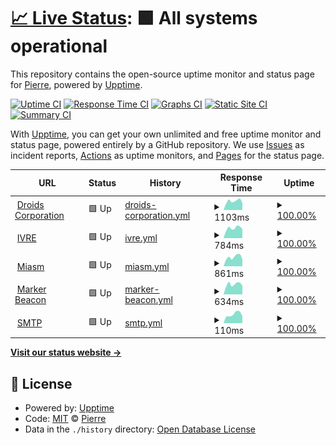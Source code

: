 # [📈 Live Status](https://droids-corp.github.io/status): <!--live status--> **🟩 All systems operational**

This repository contains the open-source uptime monitor and status page for [Pierre](https://droids-corp.github.io/status), powered by [Upptime](https://github.com/upptime/upptime).

[![Uptime CI](https://github.com/droids-corp/status/workflows/Uptime%20CI/badge.svg)](https://github.com/droids-corp/status/actions?query=workflow%3A%22Uptime+CI%22)
[![Response Time CI](https://github.com/droids-corp/status/workflows/Response%20Time%20CI/badge.svg)](https://github.com/droids-corp/status/actions?query=workflow%3A%22Response+Time+CI%22)
[![Graphs CI](https://github.com/droids-corp/status/workflows/Graphs%20CI/badge.svg)](https://github.com/droids-corp/status/actions?query=workflow%3A%22Graphs+CI%22)
[![Static Site CI](https://github.com/droids-corp/status/workflows/Static%20Site%20CI/badge.svg)](https://github.com/droids-corp/status/actions?query=workflow%3A%22Static+Site+CI%22)
[![Summary CI](https://github.com/droids-corp/status/workflows/Summary%20CI/badge.svg)](https://github.com/droids-corp/status/actions?query=workflow%3A%22Summary+CI%22)

With [Upptime](https://upptime.js.org), you can get your own unlimited and free uptime monitor and status page, powered entirely by a GitHub repository. We use [Issues](https://github.com/droids-corp/status/issues) as incident reports, [Actions](https://github.com/droids-corp/status/actions) as uptime monitors, and [Pages](https://droids-corp.github.io/status) for the status page.

<!--start: status pages-->
<!-- This summary is generated by Upptime (https://github.com/upptime/upptime) -->
<!-- Do not edit this manually, your changes will be overwritten -->
<!-- prettier-ignore -->
| URL | Status | History | Response Time | Uptime |
| --- | ------ | ------- | ------------- | ------ |
| <img alt="" src="https://icons.duckduckgo.com/ip3/www.droids-corp.org.ico" height="13"> [Droids Corporation](https://www.droids-corp.org/) | 🟩 Up | [droids-corporation.yml](https://github.com/droids-corp/status/commits/HEAD/history/droids-corporation.yml) | <details><summary><img alt="Response time graph" src="./graphs/droids-corporation/response-time-week.png" height="20"> 1103ms</summary><br><a href="https://droids-corp.github.io/status/history/droids-corporation"><img alt="Response time 1093" src="https://img.shields.io/endpoint?url=https%3A%2F%2Fraw.githubusercontent.com%2Fdroids-corp%2Fstatus%2FHEAD%2Fapi%2Fdroids-corporation%2Fresponse-time.json"></a><br><a href="https://droids-corp.github.io/status/history/droids-corporation"><img alt="24-hour response time 884" src="https://img.shields.io/endpoint?url=https%3A%2F%2Fraw.githubusercontent.com%2Fdroids-corp%2Fstatus%2FHEAD%2Fapi%2Fdroids-corporation%2Fresponse-time-day.json"></a><br><a href="https://droids-corp.github.io/status/history/droids-corporation"><img alt="7-day response time 1103" src="https://img.shields.io/endpoint?url=https%3A%2F%2Fraw.githubusercontent.com%2Fdroids-corp%2Fstatus%2FHEAD%2Fapi%2Fdroids-corporation%2Fresponse-time-week.json"></a><br><a href="https://droids-corp.github.io/status/history/droids-corporation"><img alt="30-day response time 1090" src="https://img.shields.io/endpoint?url=https%3A%2F%2Fraw.githubusercontent.com%2Fdroids-corp%2Fstatus%2FHEAD%2Fapi%2Fdroids-corporation%2Fresponse-time-month.json"></a><br><a href="https://droids-corp.github.io/status/history/droids-corporation"><img alt="1-year response time 1103" src="https://img.shields.io/endpoint?url=https%3A%2F%2Fraw.githubusercontent.com%2Fdroids-corp%2Fstatus%2FHEAD%2Fapi%2Fdroids-corporation%2Fresponse-time-year.json"></a></details> | <details><summary><a href="https://droids-corp.github.io/status/history/droids-corporation">100.00%</a></summary><a href="https://droids-corp.github.io/status/history/droids-corporation"><img alt="All-time uptime 99.67%" src="https://img.shields.io/endpoint?url=https%3A%2F%2Fraw.githubusercontent.com%2Fdroids-corp%2Fstatus%2FHEAD%2Fapi%2Fdroids-corporation%2Fuptime.json"></a><br><a href="https://droids-corp.github.io/status/history/droids-corporation"><img alt="24-hour uptime 100.00%" src="https://img.shields.io/endpoint?url=https%3A%2F%2Fraw.githubusercontent.com%2Fdroids-corp%2Fstatus%2FHEAD%2Fapi%2Fdroids-corporation%2Fuptime-day.json"></a><br><a href="https://droids-corp.github.io/status/history/droids-corporation"><img alt="7-day uptime 100.00%" src="https://img.shields.io/endpoint?url=https%3A%2F%2Fraw.githubusercontent.com%2Fdroids-corp%2Fstatus%2FHEAD%2Fapi%2Fdroids-corporation%2Fuptime-week.json"></a><br><a href="https://droids-corp.github.io/status/history/droids-corporation"><img alt="30-day uptime 100.00%" src="https://img.shields.io/endpoint?url=https%3A%2F%2Fraw.githubusercontent.com%2Fdroids-corp%2Fstatus%2FHEAD%2Fapi%2Fdroids-corporation%2Fuptime-month.json"></a><br><a href="https://droids-corp.github.io/status/history/droids-corporation"><img alt="1-year uptime 99.50%" src="https://img.shields.io/endpoint?url=https%3A%2F%2Fraw.githubusercontent.com%2Fdroids-corp%2Fstatus%2FHEAD%2Fapi%2Fdroids-corporation%2Fuptime-year.json"></a></details>
| <img alt="" src="https://icons.duckduckgo.com/ip3/ivre.rocks.ico" height="13"> [IVRE](https://ivre.rocks/) | 🟩 Up | [ivre.yml](https://github.com/droids-corp/status/commits/HEAD/history/ivre.yml) | <details><summary><img alt="Response time graph" src="./graphs/ivre/response-time-week.png" height="20"> 784ms</summary><br><a href="https://droids-corp.github.io/status/history/ivre"><img alt="Response time 775" src="https://img.shields.io/endpoint?url=https%3A%2F%2Fraw.githubusercontent.com%2Fdroids-corp%2Fstatus%2FHEAD%2Fapi%2Fivre%2Fresponse-time.json"></a><br><a href="https://droids-corp.github.io/status/history/ivre"><img alt="24-hour response time 703" src="https://img.shields.io/endpoint?url=https%3A%2F%2Fraw.githubusercontent.com%2Fdroids-corp%2Fstatus%2FHEAD%2Fapi%2Fivre%2Fresponse-time-day.json"></a><br><a href="https://droids-corp.github.io/status/history/ivre"><img alt="7-day response time 784" src="https://img.shields.io/endpoint?url=https%3A%2F%2Fraw.githubusercontent.com%2Fdroids-corp%2Fstatus%2FHEAD%2Fapi%2Fivre%2Fresponse-time-week.json"></a><br><a href="https://droids-corp.github.io/status/history/ivre"><img alt="30-day response time 751" src="https://img.shields.io/endpoint?url=https%3A%2F%2Fraw.githubusercontent.com%2Fdroids-corp%2Fstatus%2FHEAD%2Fapi%2Fivre%2Fresponse-time-month.json"></a><br><a href="https://droids-corp.github.io/status/history/ivre"><img alt="1-year response time 781" src="https://img.shields.io/endpoint?url=https%3A%2F%2Fraw.githubusercontent.com%2Fdroids-corp%2Fstatus%2FHEAD%2Fapi%2Fivre%2Fresponse-time-year.json"></a></details> | <details><summary><a href="https://droids-corp.github.io/status/history/ivre">100.00%</a></summary><a href="https://droids-corp.github.io/status/history/ivre"><img alt="All-time uptime 100.00%" src="https://img.shields.io/endpoint?url=https%3A%2F%2Fraw.githubusercontent.com%2Fdroids-corp%2Fstatus%2FHEAD%2Fapi%2Fivre%2Fuptime.json"></a><br><a href="https://droids-corp.github.io/status/history/ivre"><img alt="24-hour uptime 100.00%" src="https://img.shields.io/endpoint?url=https%3A%2F%2Fraw.githubusercontent.com%2Fdroids-corp%2Fstatus%2FHEAD%2Fapi%2Fivre%2Fuptime-day.json"></a><br><a href="https://droids-corp.github.io/status/history/ivre"><img alt="7-day uptime 100.00%" src="https://img.shields.io/endpoint?url=https%3A%2F%2Fraw.githubusercontent.com%2Fdroids-corp%2Fstatus%2FHEAD%2Fapi%2Fivre%2Fuptime-week.json"></a><br><a href="https://droids-corp.github.io/status/history/ivre"><img alt="30-day uptime 100.00%" src="https://img.shields.io/endpoint?url=https%3A%2F%2Fraw.githubusercontent.com%2Fdroids-corp%2Fstatus%2FHEAD%2Fapi%2Fivre%2Fuptime-month.json"></a><br><a href="https://droids-corp.github.io/status/history/ivre"><img alt="1-year uptime 100.00%" src="https://img.shields.io/endpoint?url=https%3A%2F%2Fraw.githubusercontent.com%2Fdroids-corp%2Fstatus%2FHEAD%2Fapi%2Fivre%2Fuptime-year.json"></a></details>
| <img alt="" src="https://icons.duckduckgo.com/ip3/miasm.re.ico" height="13"> [Miasm](https://miasm.re/) | 🟩 Up | [miasm.yml](https://github.com/droids-corp/status/commits/HEAD/history/miasm.yml) | <details><summary><img alt="Response time graph" src="./graphs/miasm/response-time-week.png" height="20"> 861ms</summary><br><a href="https://droids-corp.github.io/status/history/miasm"><img alt="Response time 981" src="https://img.shields.io/endpoint?url=https%3A%2F%2Fraw.githubusercontent.com%2Fdroids-corp%2Fstatus%2FHEAD%2Fapi%2Fmiasm%2Fresponse-time.json"></a><br><a href="https://droids-corp.github.io/status/history/miasm"><img alt="24-hour response time 661" src="https://img.shields.io/endpoint?url=https%3A%2F%2Fraw.githubusercontent.com%2Fdroids-corp%2Fstatus%2FHEAD%2Fapi%2Fmiasm%2Fresponse-time-day.json"></a><br><a href="https://droids-corp.github.io/status/history/miasm"><img alt="7-day response time 861" src="https://img.shields.io/endpoint?url=https%3A%2F%2Fraw.githubusercontent.com%2Fdroids-corp%2Fstatus%2FHEAD%2Fapi%2Fmiasm%2Fresponse-time-week.json"></a><br><a href="https://droids-corp.github.io/status/history/miasm"><img alt="30-day response time 858" src="https://img.shields.io/endpoint?url=https%3A%2F%2Fraw.githubusercontent.com%2Fdroids-corp%2Fstatus%2FHEAD%2Fapi%2Fmiasm%2Fresponse-time-month.json"></a><br><a href="https://droids-corp.github.io/status/history/miasm"><img alt="1-year response time 961" src="https://img.shields.io/endpoint?url=https%3A%2F%2Fraw.githubusercontent.com%2Fdroids-corp%2Fstatus%2FHEAD%2Fapi%2Fmiasm%2Fresponse-time-year.json"></a></details> | <details><summary><a href="https://droids-corp.github.io/status/history/miasm">100.00%</a></summary><a href="https://droids-corp.github.io/status/history/miasm"><img alt="All-time uptime 99.67%" src="https://img.shields.io/endpoint?url=https%3A%2F%2Fraw.githubusercontent.com%2Fdroids-corp%2Fstatus%2FHEAD%2Fapi%2Fmiasm%2Fuptime.json"></a><br><a href="https://droids-corp.github.io/status/history/miasm"><img alt="24-hour uptime 100.00%" src="https://img.shields.io/endpoint?url=https%3A%2F%2Fraw.githubusercontent.com%2Fdroids-corp%2Fstatus%2FHEAD%2Fapi%2Fmiasm%2Fuptime-day.json"></a><br><a href="https://droids-corp.github.io/status/history/miasm"><img alt="7-day uptime 100.00%" src="https://img.shields.io/endpoint?url=https%3A%2F%2Fraw.githubusercontent.com%2Fdroids-corp%2Fstatus%2FHEAD%2Fapi%2Fmiasm%2Fuptime-week.json"></a><br><a href="https://droids-corp.github.io/status/history/miasm"><img alt="30-day uptime 100.00%" src="https://img.shields.io/endpoint?url=https%3A%2F%2Fraw.githubusercontent.com%2Fdroids-corp%2Fstatus%2FHEAD%2Fapi%2Fmiasm%2Fuptime-month.json"></a><br><a href="https://droids-corp.github.io/status/history/miasm"><img alt="1-year uptime 99.50%" src="https://img.shields.io/endpoint?url=https%3A%2F%2Fraw.githubusercontent.com%2Fdroids-corp%2Fstatus%2FHEAD%2Fapi%2Fmiasm%2Fuptime-year.json"></a></details>
| <img alt="" src="https://icons.duckduckgo.com/ip3/www.markerbeacon.org.ico" height="13"> [Marker Beacon](https://www.markerbeacon.org/) | 🟩 Up | [marker-beacon.yml](https://github.com/droids-corp/status/commits/HEAD/history/marker-beacon.yml) | <details><summary><img alt="Response time graph" src="./graphs/marker-beacon/response-time-week.png" height="20"> 634ms</summary><br><a href="https://droids-corp.github.io/status/history/marker-beacon"><img alt="Response time 684" src="https://img.shields.io/endpoint?url=https%3A%2F%2Fraw.githubusercontent.com%2Fdroids-corp%2Fstatus%2FHEAD%2Fapi%2Fmarker-beacon%2Fresponse-time.json"></a><br><a href="https://droids-corp.github.io/status/history/marker-beacon"><img alt="24-hour response time 544" src="https://img.shields.io/endpoint?url=https%3A%2F%2Fraw.githubusercontent.com%2Fdroids-corp%2Fstatus%2FHEAD%2Fapi%2Fmarker-beacon%2Fresponse-time-day.json"></a><br><a href="https://droids-corp.github.io/status/history/marker-beacon"><img alt="7-day response time 634" src="https://img.shields.io/endpoint?url=https%3A%2F%2Fraw.githubusercontent.com%2Fdroids-corp%2Fstatus%2FHEAD%2Fapi%2Fmarker-beacon%2Fresponse-time-week.json"></a><br><a href="https://droids-corp.github.io/status/history/marker-beacon"><img alt="30-day response time 593" src="https://img.shields.io/endpoint?url=https%3A%2F%2Fraw.githubusercontent.com%2Fdroids-corp%2Fstatus%2FHEAD%2Fapi%2Fmarker-beacon%2Fresponse-time-month.json"></a><br><a href="https://droids-corp.github.io/status/history/marker-beacon"><img alt="1-year response time 687" src="https://img.shields.io/endpoint?url=https%3A%2F%2Fraw.githubusercontent.com%2Fdroids-corp%2Fstatus%2FHEAD%2Fapi%2Fmarker-beacon%2Fresponse-time-year.json"></a></details> | <details><summary><a href="https://droids-corp.github.io/status/history/marker-beacon">100.00%</a></summary><a href="https://droids-corp.github.io/status/history/marker-beacon"><img alt="All-time uptime 99.67%" src="https://img.shields.io/endpoint?url=https%3A%2F%2Fraw.githubusercontent.com%2Fdroids-corp%2Fstatus%2FHEAD%2Fapi%2Fmarker-beacon%2Fuptime.json"></a><br><a href="https://droids-corp.github.io/status/history/marker-beacon"><img alt="24-hour uptime 100.00%" src="https://img.shields.io/endpoint?url=https%3A%2F%2Fraw.githubusercontent.com%2Fdroids-corp%2Fstatus%2FHEAD%2Fapi%2Fmarker-beacon%2Fuptime-day.json"></a><br><a href="https://droids-corp.github.io/status/history/marker-beacon"><img alt="7-day uptime 100.00%" src="https://img.shields.io/endpoint?url=https%3A%2F%2Fraw.githubusercontent.com%2Fdroids-corp%2Fstatus%2FHEAD%2Fapi%2Fmarker-beacon%2Fuptime-week.json"></a><br><a href="https://droids-corp.github.io/status/history/marker-beacon"><img alt="30-day uptime 100.00%" src="https://img.shields.io/endpoint?url=https%3A%2F%2Fraw.githubusercontent.com%2Fdroids-corp%2Fstatus%2FHEAD%2Fapi%2Fmarker-beacon%2Fuptime-month.json"></a><br><a href="https://droids-corp.github.io/status/history/marker-beacon"><img alt="1-year uptime 99.50%" src="https://img.shields.io/endpoint?url=https%3A%2F%2Fraw.githubusercontent.com%2Fdroids-corp%2Fstatus%2FHEAD%2Fapi%2Fmarker-beacon%2Fuptime-year.json"></a></details>
| <img alt="" src="https://icons.duckduckgo.com/ip3/null.ico" height="13"> [SMTP](mail.droids-corp.org) | 🟩 Up | [smtp.yml](https://github.com/droids-corp/status/commits/HEAD/history/smtp.yml) | <details><summary><img alt="Response time graph" src="./graphs/smtp/response-time-week.png" height="20"> 110ms</summary><br><a href="https://droids-corp.github.io/status/history/smtp"><img alt="Response time 131" src="https://img.shields.io/endpoint?url=https%3A%2F%2Fraw.githubusercontent.com%2Fdroids-corp%2Fstatus%2FHEAD%2Fapi%2Fsmtp%2Fresponse-time.json"></a><br><a href="https://droids-corp.github.io/status/history/smtp"><img alt="24-hour response time 88" src="https://img.shields.io/endpoint?url=https%3A%2F%2Fraw.githubusercontent.com%2Fdroids-corp%2Fstatus%2FHEAD%2Fapi%2Fsmtp%2Fresponse-time-day.json"></a><br><a href="https://droids-corp.github.io/status/history/smtp"><img alt="7-day response time 110" src="https://img.shields.io/endpoint?url=https%3A%2F%2Fraw.githubusercontent.com%2Fdroids-corp%2Fstatus%2FHEAD%2Fapi%2Fsmtp%2Fresponse-time-week.json"></a><br><a href="https://droids-corp.github.io/status/history/smtp"><img alt="30-day response time 108" src="https://img.shields.io/endpoint?url=https%3A%2F%2Fraw.githubusercontent.com%2Fdroids-corp%2Fstatus%2FHEAD%2Fapi%2Fsmtp%2Fresponse-time-month.json"></a><br><a href="https://droids-corp.github.io/status/history/smtp"><img alt="1-year response time 111" src="https://img.shields.io/endpoint?url=https%3A%2F%2Fraw.githubusercontent.com%2Fdroids-corp%2Fstatus%2FHEAD%2Fapi%2Fsmtp%2Fresponse-time-year.json"></a></details> | <details><summary><a href="https://droids-corp.github.io/status/history/smtp">100.00%</a></summary><a href="https://droids-corp.github.io/status/history/smtp"><img alt="All-time uptime 99.99%" src="https://img.shields.io/endpoint?url=https%3A%2F%2Fraw.githubusercontent.com%2Fdroids-corp%2Fstatus%2FHEAD%2Fapi%2Fsmtp%2Fuptime.json"></a><br><a href="https://droids-corp.github.io/status/history/smtp"><img alt="24-hour uptime 100.00%" src="https://img.shields.io/endpoint?url=https%3A%2F%2Fraw.githubusercontent.com%2Fdroids-corp%2Fstatus%2FHEAD%2Fapi%2Fsmtp%2Fuptime-day.json"></a><br><a href="https://droids-corp.github.io/status/history/smtp"><img alt="7-day uptime 100.00%" src="https://img.shields.io/endpoint?url=https%3A%2F%2Fraw.githubusercontent.com%2Fdroids-corp%2Fstatus%2FHEAD%2Fapi%2Fsmtp%2Fuptime-week.json"></a><br><a href="https://droids-corp.github.io/status/history/smtp"><img alt="30-day uptime 100.00%" src="https://img.shields.io/endpoint?url=https%3A%2F%2Fraw.githubusercontent.com%2Fdroids-corp%2Fstatus%2FHEAD%2Fapi%2Fsmtp%2Fuptime-month.json"></a><br><a href="https://droids-corp.github.io/status/history/smtp"><img alt="1-year uptime 99.98%" src="https://img.shields.io/endpoint?url=https%3A%2F%2Fraw.githubusercontent.com%2Fdroids-corp%2Fstatus%2FHEAD%2Fapi%2Fsmtp%2Fuptime-year.json"></a></details>

<!--end: status pages-->

[**Visit our status website →**](https://droids-corp.github.io/status)

## 📄 License

- Powered by: [Upptime](https://github.com/upptime/upptime)
- Code: [MIT](./LICENSE) © [Pierre](https://droids-corp.github.io/status)
- Data in the `./history` directory: [Open Database License](https://opendatacommons.org/licenses/odbl/1-0/)
